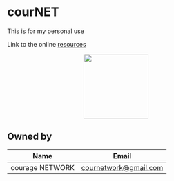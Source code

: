 # courNET
This is for my personal use

Link to the online [resources](https://drive.google.com/drive/folders/1E0flgNYPHWNTtkQJgtgMct-dAz_D51mx?usp=sharing)

<p align="center">
  <img src="https://avatars.githubusercontent.com/u/58446182?v=4" width="150" height="150" border-radius="50%">
</p>



## Owned by
| Name  			| Email                                 |
|-------------------|---------------------------------------|
| courage NETWORK   | cournetwork@gmail.com 				|